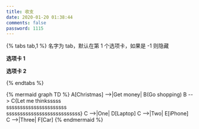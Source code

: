 ```yaml
---
title: 收支
date: 2020-01-20 01:38:44
comments: false
password: 1115
---
```


{% tabs tab,1 %} 名字为 tab，默认在第 1 个选项卡，如果是 -1 则隐藏
<!-- tab 收入 -->
**选项卡 1** 
<!-- endtab -->
<!-- tab 支出 -->
**选项卡 2**
<!-- endtab -->
{% endtabs %}

{% mermaid graph TD %}
A[Christmas] -->|Get money| B(Go shopping)
B --> C{Let me thinksssss<br>ssssssssssssssssssssss<br>sssssssssssssssssssssssssss}
C -->|One| D[Laptop]
C -->|Two| E[iPhone]
C -->|Three| F[Car]
{% endmermaid %}
